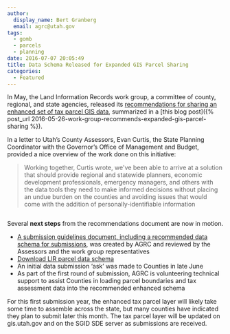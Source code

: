 ```yaml
---
author:
  display_name: Bert Granberg
  email: agrc@utah.gov
tags:
  - gomb
  - parcels
  - planning
date: 2016-07-07 20:05:49
title: Data Schema Released for Expanded GIS Parcel Sharing
categories:
  - Featured
---
```


In May, the Land Information Records work group, a committee of county, regional, and state agencies, released its [recommendations for sharing an enhanced set of tax parcel GIS data](https://docs.google.com/document/d/19urzWWDE62dX0g2hkcjWid1ctO5n_GR_pNe54o_Y4HY/edit?usp=sharing), summarized in a [this blog post]({% post_url 2016-05-26-work-group-recommends-expanded-gis-parcel-sharing %}).

In a letter to Utah’s County Assessors, Evan Curtis, the State Planning Coordinator with the Governor’s Office of Management and Budget, provided a nice overview of the work done on this initiative:

> Working together, Curtis wrote, we've been able to arrive at a solution that should provide regional and statewide planners, economic development professionals, emergency managers, and others with the data tools they need to make informed decisions without placing an undue burden on the counties and avoiding issues that would come with the addition of personally-identifiable information

<a href="https://docs.google.com/a/utah.gov/document/d/1pNqjCeF_3NZjNnBGqQ3EqliMkVaWtAbybn1eZ4gt038/edit?usp=sharing "><img src="{% link images/taxparcelschema_thumb.png %}" alt="" title="Expanded Parcel Data Sharing, Implementation Guidelines" class="inline-text-right" /></a>

Several **next steps** from the recommendations document are now in motion.

- [A submission guidelines document, including a recommended data schema for submissions](https://docs.google.com/a/utah.gov/document/d/1pNqjCeF_3NZjNnBGqQ3EqliMkVaWtAbybn1eZ4gt038/edit?usp=sharing), was created by AGRC and reviewed by the Assessors and the work group representatives
- [Download LIR parcel data schema](https://drive.google.com/a/utah.gov/uc?id=1c_qpxkdjClxdEiHipYN6t5Esb1PyT0Rj&export=download)
- An initial data submission ‘ask’ was made to Counties in late June
- As part of the first round of submission, AGRC is volunteering technical support to assist Counties in loading parcel boundaries and tax assessment data into the recommended enhanced schema

For this first submission year, the enhanced tax parcel layer will likely take some time to assemble across the state, but many counties have indicated they plan to submit later this month. The tax parcel layer will be updated on gis.utah.gov and on the SGID SDE server as submissions are received.
